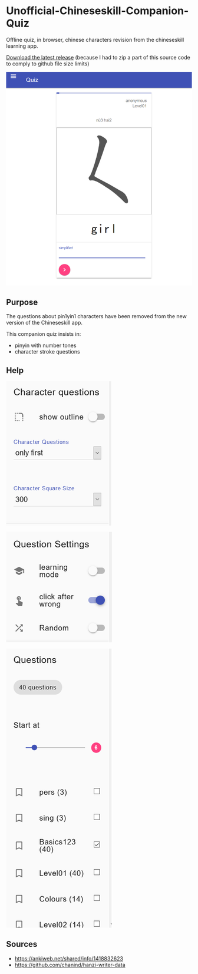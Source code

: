 # Unofficial-Chineseskill-Companion-Quiz
Offline quiz, in browser, chinese characters revision from the chineseskill learning app.

[Download the latest release](https://github.com/fxpar/Unofficial-Chineseskill-Companion-Quiz/releases)
(because I had to zip a part of this source code to comply to github file size limits)


![Image of Yaktocat](https://github.com/fxpar/Unofficial-Chineseskill-Companion-Quiz/blob/master/screenshots/screen_20200726_134536.png)


## Purpose
The questions about pin1yin1 characters have been removed from the new version of the Chineseskill app. 

This companion quiz insists in:
* pinyin with number tones
* character stroke questions

## Help

![Hanzi Character Settings](/screenshots/hanziCharacterSettings.png)

![Hanzi Character Settings](/screenshots/questionSettings.png)

![Hanzi Character Settings](/screenshots/questions.png)



## Sources
* https://ankiweb.net/shared/info/1418832623
* https://github.com/chanind/hanzi-writer-data



